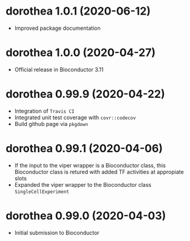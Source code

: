 # dorothea 1.0.1 (2020-06-12)
* Improved package documentation

# dorothea 1.0.0 (2020-04-27)
* Official release in Bioconductor 3.11

# dorothea 0.99.9 (2020-04-22)
* Integration of `Travis CI`
* Integrated unit test coverage with `covr::codecov`
* Build github page via `pkgdown`

# dorothea 0.99.1 (2020-04-06)
* If the input to the viper wrapper is a Bioconductor class, this Bioconductor
class is retured with added TF activities at appropiate slots
* Expanded the viper wrapper to the Bioconductor class `SingleCellExperiment`

# dorothea 0.99.0 (2020-04-03)
* Initial submission to Bioconductor


